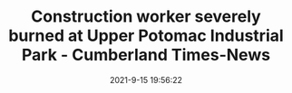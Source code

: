 ---
"title": "Construction worker severely burned at Upper Potomac Industrial Park - Cumberland Times-News"
"date": "2021-9-15 19:56:22"
"feed_name": "GOOGLENEWSCONSTRUCTION"
"feed_website": "https://news.google.com/search?q=construction%2Bincident&hl=en-US&gl=US&ceid=US:en"
"feed_rss": "https://news.google.com/rss/search?q=construction%2Bincident&hl=en-US&gl=US&ceid=US:en"
"link": "https://www.times-news.com/news/local_news/construction-worker-severely-burned-at-upper-potomac-industrial-park/article_938e3c40-164e-11ec-84c9-4f8e0caccb2c.html"
"file": "_posts/2021-1-1-e68101e5b65837115a976432eef1af9c02d533c7.md"
"accident": "1"
"drilling": "0"
"dead": "1"
"injured": "0"
---